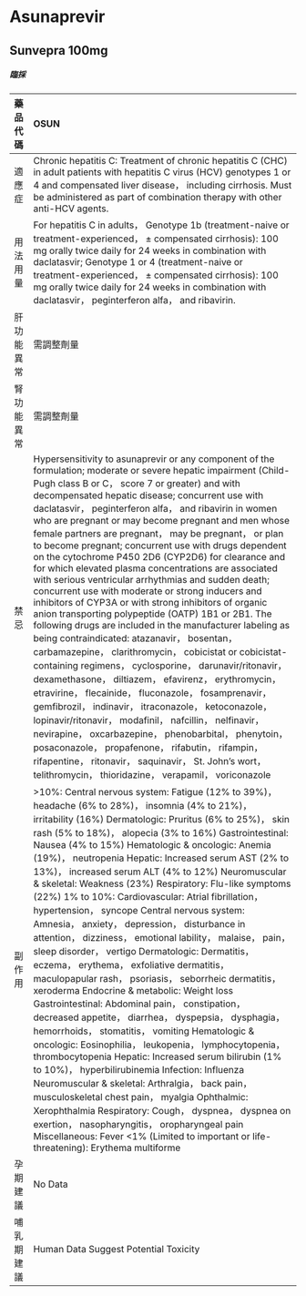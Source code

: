 # Asunaprevir

## Sunvepra 100mg

##### 臨採

| 藥品代碼   | OSUN                                                                                                                                                                                                                                                                                                                                                                                                                                                                                                                                                                                                                                                                                                                                                                                                                                                                                                                                                                                                                                                                                                                                                                                                                                                                                                                                                                                                                                                                                                               |
|:-----------|:-------------------------------------------------------------------------------------------------------------------------------------------------------------------------------------------------------------------------------------------------------------------------------------------------------------------------------------------------------------------------------------------------------------------------------------------------------------------------------------------------------------------------------------------------------------------------------------------------------------------------------------------------------------------------------------------------------------------------------------------------------------------------------------------------------------------------------------------------------------------------------------------------------------------------------------------------------------------------------------------------------------------------------------------------------------------------------------------------------------------------------------------------------------------------------------------------------------------------------------------------------------------------------------------------------------------------------------------------------------------------------------------------------------------------------------------------------------------------------------------------------------------|
| 適應症     | Chronic hepatitis C: Treatment of chronic hepatitis C (CHC) in adult patients with hepatitis C virus (HCV) genotypes 1 or 4 and compensated liver disease， including cirrhosis. Must be administered as part of combination therapy with other anti-HCV agents.                                                                                                                                                                                                                                                                                                                                                                                                                                                                                                                                                                                                                                                                                                                                                                                                                                                                                                                                                                                                                                                                                                                                                                                                                                                   |
| 用法用量   | For hepatitis C in adults， Genotype 1b (treatment-naive or treatment-experienced， ± compensated cirrhosis): 100 mg orally twice daily for 24 weeks in combination with daclatasvir; Genotype 1 or 4 (treatment-naive or treatment-experienced， ± compensated cirrhosis): 100 mg orally twice daily for 24 weeks in combination with daclatasvir， peginterferon alfa， and ribavirin.                                                                                                                                                                                                                                                                                                                                                                                                                                                                                                                                                                                                                                                                                                                                                                                                                                                                                                                                                                                                                                                                                                                           |
| 肝功能異常 | 需調整劑量                                                                                                                                                                                                                                                                                                                                                                                                                                                                                                                                                                                                                                                                                                                                                                                                                                                                                                                                                                                                                                                                                                                                                                                                                                                                                                                                                                                                                                                                                                         |
| 腎功能異常 | 需調整劑量                                                                                                                                                                                                                                                                                                                                                                                                                                                                                                                                                                                                                                                                                                                                                                                                                                                                                                                                                                                                                                                                                                                                                                                                                                                                                                                                                                                                                                                                                                         |
| 禁忌       | Hypersensitivity to asunaprevir or any component of the formulation; moderate or severe hepatic impairment (Child-Pugh class B or C， score 7 or greater) and with decompensated hepatic disease; concurrent use with daclatasvir， peginterferon alfa， and ribavirin in women who are pregnant or may become pregnant and men whose female partners are pregnant， may be pregnant， or plan to become pregnant; concurrent use with drugs dependent on the cytochrome P450 2D6 (CYP2D6) for clearance and for which elevated plasma concentrations are associated with serious ventricular arrhythmias and sudden death; concurrent use with moderate or strong inducers and inhibitors of CYP3A or with strong inhibitors of organic anion transporting polypeptide (OATP) 1B1 or 2B1. The following drugs are included in the manufacturer labeling as being contraindicated: atazanavir， bosentan， carbamazepine， clarithromycin， cobicistat or cobicistat-containing regimens， cyclosporine， darunavir/ritonavir， dexamethasone， diltiazem， efavirenz， erythromycin， etravirine， flecainide， fluconazole， fosamprenavir， gemfibrozil， indinavir， itraconazole， ketoconazole， lopinavir/ritonavir， modafinil， nafcillin， nelfinavir， nevirapine， oxcarbazepine， phenobarbital， phenytoin， posaconazole， propafenone， rifabutin， rifampin， rifapentine， ritonavir， saquinavir， St. John’s wort， telithromycin， thioridazine， verapamil， voriconazole                    |
| 副作用     | >10%: Central nervous system: Fatigue (12% to 39%)， headache (6% to 28%)， insomnia (4% to 21%)， irritability (16%) Dermatologic: Pruritus (6% to 25%)， skin rash (5% to 18%)， alopecia (3% to 16%) Gastrointestinal: Nausea (4% to 15%) Hematologic & oncologic: Anemia (19%)， neutropenia Hepatic: Increased serum AST (2% to 13%)， increased serum ALT (4% to 12%) Neuromuscular & skeletal: Weakness (23%) Respiratory: Flu-like symptoms (22%) 1% to 10%: Cardiovascular: Atrial fibrillation， hypertension， syncope Central nervous system: Amnesia， anxiety， depression， disturbance in attention， dizziness， emotional lability， malaise， pain， sleep disorder， vertigo Dermatologic: Dermatitis， eczema， erythema， exfoliative dermatitis， maculopapular rash， psoriasis， seborrheic dermatitis， xeroderma Endocrine & metabolic: Weight loss Gastrointestinal: Abdominal pain， constipation， decreased appetite， diarrhea， dyspepsia， dysphagia， hemorrhoids， stomatitis， vomiting Hematologic & oncologic: Eosinophilia， leukopenia， lymphocytopenia， thrombocytopenia Hepatic: Increased serum bilirubin (1% to 10%)， hyperbilirubinemia Infection: Influenza Neuromuscular & skeletal: Arthralgia， back pain， musculoskeletal chest pain， myalgia Ophthalmic: Xerophthalmia Respiratory: Cough， dyspnea， dyspnea on exertion， nasopharyngitis， oropharyngeal pain Miscellaneous: Fever <1% (Limited to important or life-threatening): Erythema multiforme |
| 孕期建議   | No Data                                                                                                                                                                                                                                                                                                                                                                                                                                                                                                                                                                                                                                                                                                                                                                                                                                                                                                                                                                                                                                                                                                                                                                                                                                                                                                                                                                                                                                                                                                            |
| 哺乳期建議 | Human Data Suggest Potential Toxicity                                                                                                                                                                                                                                                                                                                                                                                                                                                                                                                                                                                                                                                                                                                                                                                                                                                                                                                                                                                                                                                                                                                                                                                                                                                                                                                                                                                                                                                                              |

